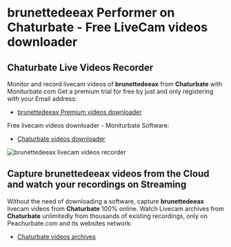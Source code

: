 # brunettedeeax Performer on Chaturbate - Free LiveCam videos downloader

## Chaturbate Live Videos Recorder

Monitor and record livecam videos of **brunettedeeax** from **Chaturbate** with Moniturbate.com
Get a premium trial for free by just and only registering with your Email address:
* [brunettedeeax Premium videos downloader](https://moniturbate.com/request-demo-licence-key.html)

Free livecam videos downloader - Moniturbate Software:
* [Chaturbate videos downloader](https://moniturbate.com/moniturbate-download-software.html)

![brunettedeeax livecam videos recorder](https://peachurnet.com/templates/moniturbate-software.png)


## Capture brunettedeeax videos from the Cloud and watch your recordings on Streaming

Without the need of downloading a software, capture **brunettedeeax** livecam videos from **Chaturbate** 100% online.
Watch Livecam archives from **Chaturbate** unlimitedly from thousands of existing recordings, only on Peachurbate.com and its websites network:
* [Chaturbate videos archives](https://peachurnet.com/)